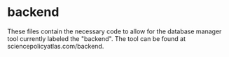 # backend

These files contain the necessary code to allow for the database manager tool currently labeled the "backend". The tool can be found at sciencepolicyatlas.com/backend. 
